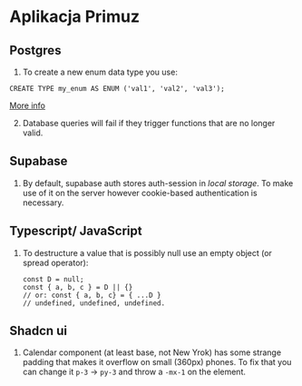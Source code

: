 # Aplikacja Primuz

## Postgres

1. To create a new enum data type you use:

```
CREATE TYPE my_enum AS ENUM ('val1', 'val2', 'val3');
```

[More info](https://www.educba.com/postgresql-enum/)

2. Database queries will fail if they trigger functions that are no longer valid.

## Supabase

1. By default, supabase auth stores auth-session in _local storage_. To make use of it on the server however cookie-based authentication is necessary.

## Typescript/ JavaScript

1. To destructure a value that is possibly null use an empty object (or spread operator):
   ```
   const D = null;
   const { a, b, c } = D || {}
   // or: const { a, b, c} = { ...D }
   // undefined, undefined, undefined.
   ```

## Shadcn ui

1. Calendar component (at least base, not New Yrok) has some strange padding that makes it overflow on small (360px) phones. To fix that you can change it `p-3` -> `py-3` and throw a `-mx-1` on the element.
